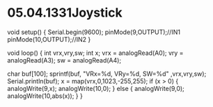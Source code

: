 # 05.04.1331Joystick
void setup() {
Serial.begin(9600);
pinMode(9,OUTPUT);//IN1
pinMode(10,OUTPUT);//IN2
}

void loop() {
int vrx,vry,sw;
int x;
vrx = analogRead(A0);
vry = analogRead(A3);
sw = analogRead(A4);

char buf[100];
sprintf(buf, "VRx=%d, VRy=%d, SW=%d" ,vrx,vry,sw);
Serial.println(buf);
x = map(vrx,0,1023,-255,255);
if (x > 0)
{
  analogWrite(9,x);
  analogWrite(10,0);
}
else
{
  analogWrite(9,0);
  analogWrite(10,abs(x));
}
}
